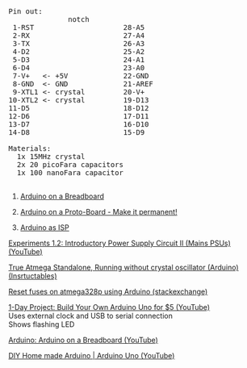 <pre>
Pin out:
              notch
 1-RST                     28-A5
 2-RX                      27-A4
 3-TX                      26-A3
 4-D2                      25-A2
 5-D3                      24-A1
 6-D4                      23-A0
 7-V+   <- +5V             22-GND
 8-GND  <- GND             21-AREF
 9-XTL1 <- crystal         20-V+
10-XTL2 <- crystal         19-D13
11-D5                      18-D12
12-D6                      17-D11
13-D7                      16-D10
14-D8                      15-D9

Materials:
  1x 15MHz crystal
  2x 20 picoFara capacitors
  1x 100 nanoFara capacitor

</pre>
1. [Arduino on a Breadboard](https://www.youtube.com/watch?v=ufQZnAAxZ7A)

2. [Arduino on a Proto-Board - Make it permanent!](https://www.youtube.com/watch?v=vMu1UjBxOiQ)

3. [Arduino as ISP](https://www.youtube.com/watch?v=muP1dp73Mdg)


[Experiments 1.2: Introductory Power Supply Circuit II (Mains PSUs) (YouTube)](https://www.youtube.com/watch?v=FVMrA8C-GM0&index=2&list=PL5FF254536988FB37)


[True Atmega Standalone, Running without crystal oscillator (Arduino) (Insrtuctables)](http://www.instructables.com/id/Atmega-Standalone-Running-without-crystal-oscillat/)

[Reset fuses on atmega328p using Arduino (stackexchange)](http://arduino.stackexchange.com/questions/1672/reset-fuses-on-atmega328p-using-arduino?rq=1)

[1-Day Project: Build Your Own Arduino Uno for $5 (YouTube)](https://www.youtube.com/watch?v=sNIMCdVOHOM)  
Uses external clock and USB to serial connection  
Shows flashing LED

[Arduino: Arduino on a Breadboard (YouTube)](https://www.youtube.com/watch?v=_m9aciePKEk)

[DIY Home made Arduino | Arduino Uno (YouTube)](https://www.youtube.com/watch?v=tlh0dBa2bFA)

